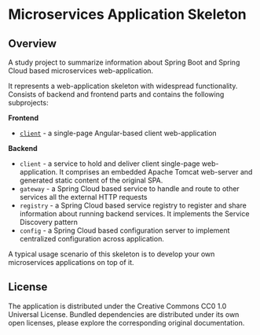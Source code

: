 # Microservices Application Skeleton

## Overview

A study project to summarize information about Spring Boot and Spring Cloud
based microservices web-application.

It represents a web-application skeleton with widespread functionality.
Consists of backend and frontend parts and contains the following subprojects:

**Frontend**

- [`client`](./frontend/client/README.md) - a single-page Angular-based client web-application

**Backend**

- `client` - a service to hold and deliver client single-page web-application.
It comprises an embedded Apache Tomcat web-server and generated static content
of the original SPA.
- `gateway` - a Spring Cloud based service to handle and route to other services
all the external HTTP requests
- `registry` - a Spring Cloud based service registry to register and share
information about running backend services. It implements the Service Discovery
pattern
- `config` - a Spring Cloud based configuration server to implement
centralized configuration across application.

A typical usage scenario of this skeleton is to develop your own microservices
applications on top of it.

## License

The application is distributed under the Creative Commons CC0 1.0 Universal License.
Bundled dependencies are distributed under its own open licenses, please explore
the corresponding original documentation.
